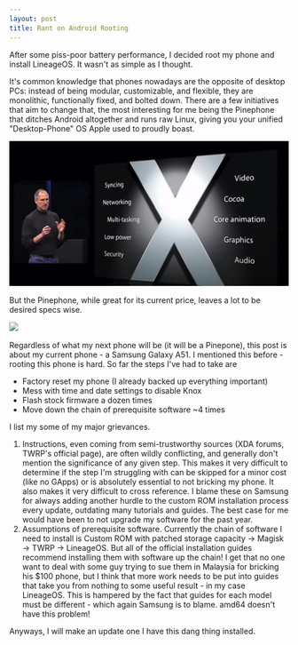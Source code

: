```yaml
---
layout: post
title: Rant on Android Rooting
---
```


After some piss-poor battery performance, I decided root my phone and install LineageOS. It wasn't as simple as I thought.

It's common knowledge that phones nowadays are the opposite of desktop PCs: instead of being modular, customizable, and flexible, they are monolithic, functionally fixed, and bolted down. There are a few initiatives that aim to change that, the most interesting for me being the Pinephone that ditches Android altogether and runs raw Linux, giving you your unified "Desktop-Phone" OS Apple used to proudly boast.

![](/assets/images/lineageos/apple.png)

But the Pinephone, while great for its current price, leaves a lot to be desired specs wise.

![](/assets/images/lineageos/pinephone.gif)

Regardless of what my next phone will be (it will be a Pinepone), this post is about my current phone - a Samsung Galaxy A51. I mentioned this before - rooting this phone is hard. So far the steps I've had to take are 
- Factory reset my phone (I already backed up everything important)
- Mess with time and date settings to disable Knox
- Flash stock firmware a dozen times
- Move down the chain of prerequisite software ~4 times

I list my some of my major grievances. 

1. Instructions, even coming from semi-trustworthy sources (XDA forums, TWRP's official page), are often wildly conflicting, and generally don't mention the significance of any given step. This makes it very difficult to determine if the step I'm struggling with can be skipped for a minor cost (like no GApps) or is absolutely essential to not bricking my phone. It also makes it very difficult to cross reference. I blame these on Samsung for always adding another hurdle to the custom ROM installation process every update, outdating many tutorials and guides. The best case for me would have been to not upgrade my software for the past year.
2. Assumptions of prerequisite software. Currently the chain of software I need to install is Custom ROM with patched storage capacity -> Magisk -> TWRP -> LineageOS. But all of the official installation guides recommend installing them with software up the chain! I get that no one want to deal with some guy trying to sue them in Malaysia for bricking his $100 phone, but I think that more work needs to be put into guides that take you from nothing to some useful result - in my case LineageOS. This is hampered by the fact that guides for each model must be different - which again Samsung is to blame. amd64 doesn't have this problem!

Anyways, I will make an update one I have this dang thing installed.